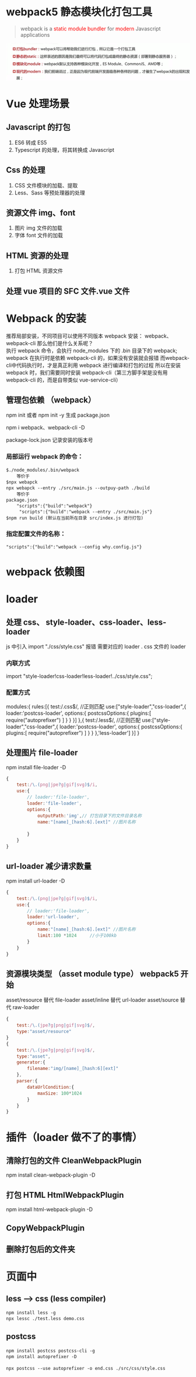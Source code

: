 # webpack5 静态模块化打包工具

> webpack is a <font color="red">static module bundler </font>for <font color="red">modern</font> Javascript applications

![拆解](webpack.png)


# Vue 处理场景
 ## Javascript 的打包
 1. ES6 转成 ES5
 2. Typescript 的处理，将其转换成 Javascript

 ## Css 的处理
 1. CSS 文件模块的加载、提取
 2. Less、Sass 等预处理器的处理

 ## 资源文件 img、font
1. 图片 img 文件的加载
2. 字体 font 文件的加载

## HTML 资源的处理
1. 打包 HTML 资源文件


## 处理 vue 项目的 SFC 文件.vue 文件  



# Webpack 的安装
推荐局部安装，不同项目可以使用不同版本
webpack 安装： webpack、webpack-cli
那么他们是什么关系呢？  
执行 webpack 命令，会执行 node_modules 下的 .bin 目录下的 webpack;
webpack 在执行时是依赖 webpack-cli 的，如果没有安装就会报错
而webpack-cli中代码执行时，才是真正利用 webpack 进行编译和打包的过程
所以在安装 webpack 时，我们需要同时安装 webpack-cli（第三方脚手架是没有用 webpack-cli 的，而是自带类似 vue-service-cli）


## 管理包依赖 （webpack）
npm init 或者 npm init -y 生成 package.json

npm i  webpack、webpack-cli -D

package-lock.json 记录安装的版本号

### 局部运行 webpack 的命令：
```
$./node_modules/.bin/webpack
    等价于
$npx webapck 
npx webapck --entry ./src/main.js --outpuy-path ./build
    等价于
package.json
    "scripts":{"build":"webpack"}
     "scripts":{"build":"webpack --entry ./src/main.js"}
$npm run build (默认在当前所在目录 src/index.js 进行打包)

```

### 指定配置文件的名称：
    "scripts":{"build":"webpack --config why.config.js"}
  

# webpack 依赖图

# loader


## 处理 css、 style-loader、css-loader、less-loader
js 中引入 import "./css/style.css" 报错
    需要对应的 loader 
   . css 文件的 loader

### 内联方式
import "style-loader!css-loader!less-loader!../css/style.css";

### 配置方式
modules:{
    rules:[{
        test:/\.css$/, //正则匹配
        <!-- 从右往左执行 -->
        use:["style-loader","css-loader",{
            loader:'postcss-loader',
            options:{
                postcssOptions:{
                    plugins:[
                        require("autoprefixer")
                    ]
                }
            }
        }]
    },{
        test:/\.less$/, //正则匹配
        <!-- 从右往左执行 -->
        use:["style-loader","css-loader",{
            loader:'postcss-loader',
            options:{
                postcssOptions:{
                    plugins:[
                        require("autoprefixer")
                    ]
                }
            }
        },'less-loader']
    }]
}



## 处理图片 file-loader
npm install file-loader -D

```js
{
    test:/\.(png|jpe?g|gif|svg)$/i,
    use:{
        // loader:'file-loader',
        loader:'file-loader',
        options:{
            outputPath:'img',// 打包目录下的文件目录名称
            name:"[name]_[hash:6].[ext]" //图片名称 
    
        }
    }
}
```

## url-loader 减少请求数量
npm install url-loader -D
```js
{
    test:/\.(png|jpe?g|gif|svg)$/i,
    use:{
        // loader:'file-loader',
        loader:'url-loader',
        options:{
            name:"[name]_[hash:6].[ext]" //图片名称 
            limit:100 *1024     //小于100kb
        }
    }
}
```

## 资源模块类型 （asset module type） webpack5 开始
<!-- 不需要安装loader -->
asset/resource 替代 file-loader
asset/inline   替代 url-loader
asset/source   替代 raw-loader
```js
{
    test:/\.(jpe?g|png|gif|svg)$/,
    type:"asset/resource"
}
{
    test:/\.(jpe?g|png|gif|svg)$/,
    type:"asset",
    generator:{
        filename:"img/[name]_[hash:6][ext]"
    },
    parser:{
        dataUrlCondition:{
            maxSize: 100*1024
        }
    }
}

```



# 插件（loader 做不了的事情）

## 清除打包的文件 CleanWebpackPlugin
npm install clean-webpack-plugin -D

## 打包 HTML HtmlWebpackPlugin
npm install html-webpack-plugin -D

## CopyWebpackPlugin

## 删除打包后的文件夹


# 页面中  
## less --> css  (less compiler)   
```
npm install less -g
npx lessc ./test.less demo.css
```

## postcss
```
npm install postcss postcss-cli -g
npm install autoprefixer -D

npx postcss --use autoprefixer -o end.css ./src/css/style.css
```



